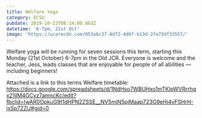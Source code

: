 ```yaml
---
title: Welfare Yoga
category: ECSU
pubdate: 2019-10-23T08:14:00.863Z
datetime: '6-7pm, 21st Oct'
image: 'https://ucarecdn.com/053a6c37-8df2-4d6f-b13d-2fe73df33557/'
---
```

Welfare yoga will be running for seven sessions this term, starting this Monday (21st October) 6-7pm in the Old JCR. Everyone is welcome and the teacher, Jess, leads classes that are enjoyable for people of all abilities — including beginners!

Attached is a link to this terms Welfare timetable: https://docs.google.com/spreadsheets/d/1NdHso7WBUHxo1mTKlpWVRrrhqx21ilM4GCyz7amncKc/edit?fbclid=IwAR0OpkuG9t1dHPN2ZSSE__NV5mjN5pjMaap723G9eHi4vFSHrH-jxSp7ZZU#gid=0
